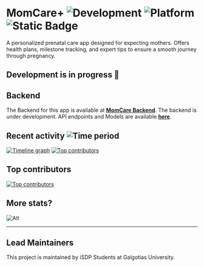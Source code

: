 # MomCare+ ![Development](https://img.shields.io/badge/Development-Active-brightgreen) ![Platform](https://img.shields.io/badge/Platform-iOS-blue) ![Static Badge](https://img.shields.io/badge/Active%20Branch-%22main%22-blue)

A personalized prenatal care app designed for expecting mothers. Offers health plans, milestone tracking, and expert tips to ensure a smooth journey through pregnancy. 

## Development is in progress 🚀

## Backend

The Backend for this app is available at [**MomCare Backend**](https://github.com/rtk-rnjn/MomCare-Backend). The backend is under development. API endpoints and Models are available [**here**](http://13.233.139.216:8000/redoc).

## Recent activity ![Time period](https://images.repography.com/25054784/rtk-rnjn/MomCare/recent-activity/7pj0ZqdNQI3fROBoBipr-5-QATc_sSUbZAQyVLrFoos/8N3eB2LP6qp1cqWRZeGQU1qqTnKEoitYLEzF1nJqYis_badge.svg)
[![Timeline graph](https://images.repography.com/25054784/rtk-rnjn/MomCare/recent-activity/7pj0ZqdNQI3fROBoBipr-5-QATc_sSUbZAQyVLrFoos/8N3eB2LP6qp1cqWRZeGQU1qqTnKEoitYLEzF1nJqYis_timeline.svg)](https://github.com/rtk-rnjn/MomCare/commits)
[![Top contributors](https://images.repography.com/25054784/rtk-rnjn/MomCare/recent-activity/7pj0ZqdNQI3fROBoBipr-5-QATc_sSUbZAQyVLrFoos/8N3eB2LP6qp1cqWRZeGQU1qqTnKEoitYLEzF1nJqYis_users.svg)](https://github.com/rtk-rnjn/MomCare/graphs/contributors)

## Top contributors
[![Top contributors](https://images.repography.com/25054784/rtk-rnjn/MomCare/top-contributors/7pj0ZqdNQI3fROBoBipr-5-QATc_sSUbZAQyVLrFoos/8N3eB2LP6qp1cqWRZeGQU1qqTnKEoitYLEzF1nJqYis_table.svg)](https://github.com/rtk-rnjn/MomCare/graphs/contributors)

## More stats?

![Alt](https://repobeats.axiom.co/api/embed/b1bae23496c5d73f5f4a63e03c6cca7de9836f31.svg "Repobeats analytics image")

---

## Lead Maintainers

This project is maintained by iSDP Students at Galgotias University.

